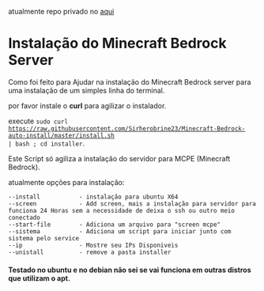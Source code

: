 atualmente repo privado no  [aqui](https://git.sirherobrine23.org/Sirherobrine23/Minecraft-Bedrock-auto-install/-/tree/linux/)

# Instalação do Minecraft Bedrock Server

Como foi feito para Ajudar na instalação do Minecraft Bedrock server para uma instalação de um simples linha do terminal.

por favor instale o **curl** para agilizar o instalador.

execute <code>sudo curl https://raw.githubusercontent.com/Sirherobrine23/Minecraft-Bedrock-auto-install/master/install.sh | bash ; cd installer</code>.

Este Script só agiliza a instalação do servidor para MCPE (Minecraft Bedrock).

atualmente opções para instalação:

    --install           - instalação para ubuntu X64
    --screen            - Add screen, mais a instalação para servidor para funciona 24 Horas sem a necessidade de deixa o ssh ou outro meio conectado
    --start-file        - Adiciona um arquivo para "screen mcpe"
    --sistema           - Adiciona um script para iniciar junto com sistema pelo service
    --ip                - Mostre seu IPs Disponiveis
    --unistall          - remove a pasta installer
#### Testado no ubuntu e no debian não sei se vai funciona em outras distros que utilizam o apt.
